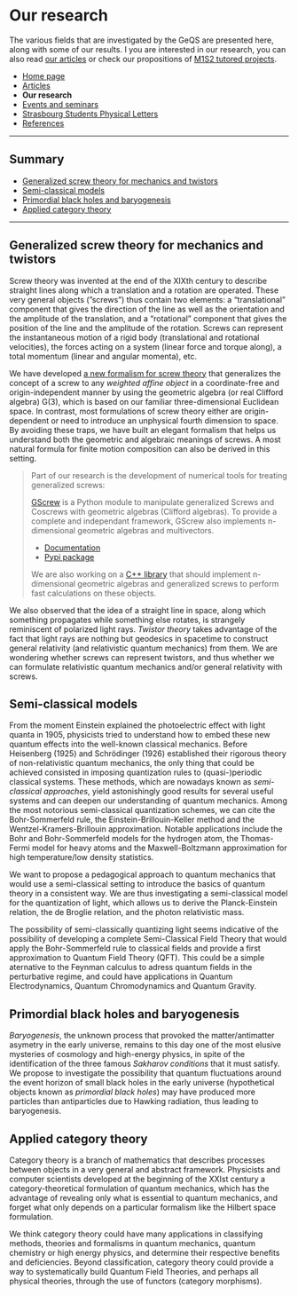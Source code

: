 # Our research

The various fields that are investigated by the GeQS are presented here, along with some of our results. I you are interested in our research, you can also read [our articles](articles.md) or check our propositions of [M1S2 tutored projects](research/tutored_projects.md).

- [Home page](index.md)
- [Articles](articles.md)
- **Our research**
- [Events and seminars](events.md)
- [Strasbourg Students Physical Letters](journal.md)
- [References](references.md)

* * *

## Summary

- [Generalized screw theory for mechanics and twistors](#generalized-screw-theory-for-mechanics-and-twistors)
- [Semi-classical models](#semi-classical-models)
- [Primordial black holes and baryogenesis](#primordial-black-holes-and-baryogenesis)
- [Applied category theory](#applied-category-theory)

* * *

## Generalized screw theory for mechanics and twistors

Screw theory was invented at the end of the XIXth century to describe straight lines along which a translation and a rotation are operated. These very general objects (”screws”) thus contain two elements: a “translational” component that gives the direction of the line as well as the orientation and the amplitude of the translation, and a “rotational” component that gives the position of the line and the amplitude of the rotation. Screws can represent the instantaneous motion of a rigid body (translational and rotational velocities), the forces acting on a system (linear force and torque along), a total momentum (linear and angular momenta), etc.

We have developed [a new formalism for screw theory](articles.md#formalizing-screw-theory-with-3d-geometric-algebra) that generalizes the concept of a screw to any *weighted affine object* in a coordinate-free and origin-independent manner by using the geometric algebra (or real Clifford algebra) G(3), which is based on our familiar three-dimensional Euclidean space. In contrast, most formulations of screw theory either are origin-dependent or need to introduce an unphysical fourth dimension to space. By avoiding these traps, we have built an elegant formalism that helps us understand both the geometric and algebraic meanings of screws. A most natural formula for finite motion composition can also be derived in this setting.

> Part of our research is the development of numerical tools for treating generalized screws: 
>
> [GScrew](https://github.com/GenScrew/GScrew) is a Python module to manipulate generalized Screws and Coscrews with geometric algebras (Clifford algebras). To provide a complete and independant framework, GScrew also implements n-dimensional geometric algebras and multivectors.
> - [Documentation](http://gscrew.rtfd.io/)
> - [Pypi package](https://pypi.org/project/GScrew/)
>
> We are also working on a [C++ library](https://github.com/GenScrew/GSCL) that should implement n-dimensional geometric algebras and generalized screws to perform fast calculations on these objects.

We also observed that the idea of a straight line in space, along which something propagates while something else rotates, is strangely reminiscent of polarized light rays. *Twistor theory* takes advantage of the fact that light rays are nothing but geodesics in spacetime to construct general relativity (and relativistic quantum mechanics) from them. We are wondering whether screws can represent twistors, and thus whether we can formulate relativistic quantum mechanics and/or general relativity with screws.

## Semi-classical models

From the moment Einstein explained the photoelectric effect with light quanta in 1905, physicists tried to understand how to embed these new quantum effects into the well-known classical mechanics. Before Heisenberg (1925) and Schrödinger (1926) established their rigorous theory of non-relativistic quantum mechanics, the only thing that could be achieved consisted in imposing quantization rules to (quasi-)periodic classical systems. These methods, which are nowadays known as *semi-classical approaches*, yield astonishingly good results for several useful systems and can deepen our understanding of quantum mechanics. Among the most notorious semi-classical quantization schemes, we can cite the Bohr-Sommerfeld rule, the Einstein-Brillouin-Keller method and the Wentzel-Kramers-Brillouin approximation. Notable applications include the Bohr and Bohr-Sommerfeld models for the hydrogen atom, the Thomas-Fermi model for heavy atoms and the Maxwell-Boltzmann approximation for high temperature/low density statistics.

We want to propose a pedagogical approach to quantum mechanics that would use a semi-classical setting to introduce the basics of quantum theory in a consistent way. We are thus investigating a semi-classical model for the quantization of light, which allows us to derive the Planck-Einstein relation, the de Broglie relation, and the photon relativistic mass.

The possibility of semi-classically quantizing light seems indicative of the possibility of developing a complete Semi-Classical Field Theory that would apply the Bohr-Sommerfeld rule to classical fields and provide a first approximation to Quantum Field Theory (QFT). This could be a simple aternative to the Feynman calculus to adress quantum fields in the perturbative regime, and could have applications in Quantum Electrodynamics, Quantum Chromodynamics and Quantum Gravity.

## Primordial black holes and baryogenesis

*Baryogenesis*, the unknown process that provoked the matter/antimatter asymetry in the early universe, remains to this day one of the most elusive mysteries of cosmology and high-energy physics, in spite of the identification of the three famous *Sakharov conditions* that it must satisfy. We propose to investigate the possibility that quantum fluctuations around the event horizon of small black holes in the early universe (hypothetical objects known as *primordial black holes*) may have produced more particles than antiparticles due to Hawking radiation, thus leading to baryogenesis.

## Applied category theory

Category theory is a branch of mathematics that describes processes between objects in a very general and abstract framework. Physicists and computer scientists developed at the beginning of the XXIst century a category-theoretical formulation of quantum mechanics, which has the advantage of revealing only what is essential to quantum mechanics, and forget what only depends on a particular formalism like the Hilbert space formulation.

We think category theory could have many applications in classifying methods, theories and formalisms in quantum mechanics, quantum chemistry or high energy physics, and determine their respective benefits and deficiencies. Beyond classification, category theory could provide a way to systematically build Quantum Field Theories, and perhaps all physical theories, through the use of functors (category morphisms).
